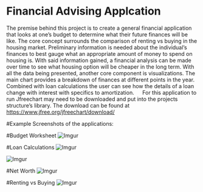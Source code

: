 # Financial Advising Applcation
 
The premise behind this project is to create a general financial application that looks at one’s budget to determine what their future finances will be like. The core concept surrounds the comparison of renting vs buying in the housing market. Preliminary information is needed about the individual’s finances to best gauge what an appropriate amount of money to spend on housing is. With said information gained, a financial analysis can be made over time to see what housing option will be cheaper in the long term. With all the data being presented, another core component is visualizations. The main chart provides a breakdown of finances at different points in the year. Combined with loan calculations the user can see how the details of a loan change with interest with specifics to amortization. 
 
For this application to run Jfreechart may need to be downloaded and put into the projects structure’s library. The download can be found at https://www.jfree.org/jfreechart/download/

#Example Screenshots of the applications:

#Budget Worksheet
![Imgur](https://i.imgur.com/dpf4EHL.png)

#Loan Calculations
![Imgur](https://i.imgur.com/P3fcTID.png)

![Imgur](https://i.imgur.com/Q8NeHYq.png)

#Net Worth
![Imgur](https://i.imgur.com/XkwRqGf.png)

#Renting vs Buying
![Imgur](https://i.imgur.com/9EPi3L6.png)
